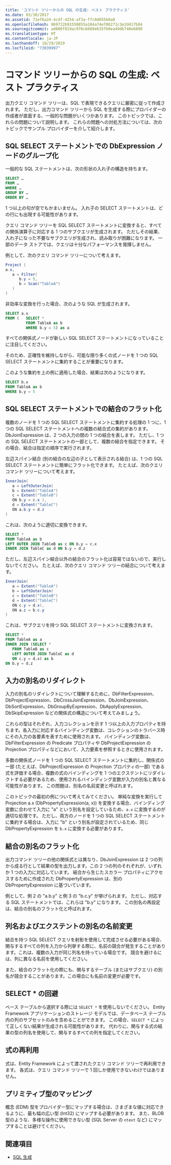 ```yaml
---
title: 'コマンド ツリーからの SQL の生成: ベスト プラクティス'
ms.date: 03/30/2017
ms.assetid: 71ef6a24-4c4f-4254-af3a-ffc0d855b0a8
ms.openlocfilehash: 869722b91550855a184a74e706271c3e2d417b84
ms.sourcegitcommit: ad800f019ac976cb669e635fb0ea49db740e6890
ms.translationtype: HT
ms.contentlocale: ja-JP
ms.lasthandoff: 10/29/2019
ms.locfileid: "73039997"
---
```

# <a name="generating-sql-from-command-trees---best-practices"></a>コマンド ツリーからの SQL の生成: ベスト プラクティス

出力クエリ コマンド ツリーは、SQL で表現できるクエリに厳密に従って作成されます。 ただし、出力コマンド ツリーから SQL を生成する際にプロバイダーの作成者が直面する、一般的な問題がいくつかあります。 このトピックでは、これらの問題について説明します。 これらの問題への対処方法については、次のトピックでサンプル プロバイダーを介して紹介します。

## <a name="group-dbexpression-nodes-in-a-sql-select-statement"></a>SQL SELECT ステートメントでの DbExpression ノードのグループ化

一般的な SQL ステートメントは、次の形状の入れ子の構造を持ちます。

```sql
SELECT …
FROM …
WHERE …
GROUP BY …
ORDER BY …
```

1 つ以上の句が空でもかまいません。  入れ子の SELECT ステートメントは、どの行にも出現する可能性があります。

クエリ コマンド ツリーを SQL SELECT ステートメントに変換すると、すべての関係演算子に対応する 1 つのサブクエリが生成されます。 ただしその結果、入れ子になった不要なサブクエリが生成され、読み取りが困難になります。  一部のデータ ストアでは、クエリは十分なパフォーマンスを発揮しません。

例として、次のクエリ コマンド ツリーについて考えます。

```csharp
Project (
a.x,
   a = Filter(
      b.y = 5,
      b = Scan("TableA")
   )
)
```

非効率な変換を行った場合、次のような SQL が生成されます。

```sql
SELECT a.x
FROM (   SELECT *
         FROM TableA as b
         WHERE b.y = 5) as a
```

すべての関係式ノードが新しい SQL SELECT ステートメントになっていることに注目してください。

そのため、正確性を維持しながら、可能な限り多くの式ノードを 1 つの SQL SELECT ステートメントに集約することが重要になります。

このような集約を上の例に適用した場合、結果は次のようになります。

```sql
SELECT b.x
FROM TableA as b
WHERE b.y = 5
```

## <a name="flatten-joins-in-a-sql-select-statement"></a>SQL SELECT ステートメントでの結合のフラット化

複数のノードを 1 つの SQL SELECT ステートメントに集約する処理の 1 つに、1 つの SQL SELECT ステートメントへの複数の結合式の集約があります。 DbJoinExpression は、2 つの入力の間の 1 つの結合を表します。 ただし、1 つの SQL SELECT ステートメントの一部として、複数の結合を指定できます。 その場合、結合は指定の順序で実行されます。

左辺スパイン結合 (別の結合の左辺の子として表示される結合) は、1 つの SQL SELECT ステートメントに簡単にフラット化できます。 たとえば、次のクエリ コマンド ツリーについて考えます。

```csharp
InnerJoin(
   a = LeftOuterJoin(
   b = Extent("TableA")
   c = Extent("TableB")
   ON b.y = c.x ),
   d = Extent("TableC")
   ON a.b.y = d.z
)
```

これは、次のように適切に変換できます。

```sql
SELECT *
FROM TableA as b
LEFT OUTER JOIN TableB as c ON b.y = c.x
INNER JOIN TableC as d ON b.y = d.z
```

ただし、左辺スパイン結合以外の結合のフラット化は容易ではないので、実行しないでください。 たとえば、次のクエリ コマンド ツリーの結合について考えます。

```csharp
InnerJoin(
   a = Extent("TableA")
   b = LeftOuterJoin(
   c = Extent("TableB")
   d = Extent("TableC")
   ON c.y = d.x),
   ON a.z = b.c.y
)
```

これは、サブクエリを持つ SQL SELECT ステートメントに変換されます。

```sql
SELECT *
FROM TableA as a
INNER JOIN (SELECT *
   FROM TableB as c
   LEFT OUTER JOIN TableC as d
   ON c.y = d.x) as b
ON b.y = d.z
```

## <a name="input-alias-redirecting"></a>入力の別名のリダイレクト

入力の別名のリダイレクトについて理解するために、DbFilterExpression、DbProjectExpression、DbCrossJoinExpression、DbJoinExpression、DbSortExpression、DbGroupByExpression、DbApplyExpression、DbSkipExpression などの関係式の構造について考えてみましょう。

これらの型はそれぞれ、入力コレクションを示す 1 つ以上の入力プロパティを持ちます。各入力に対応するバインディング変数は、コレクションのトラバース時にその入力の各要素を表すために使用されます。 バインディング変数は、DbFilterExpression の Predicate プロパティや DbProjectExpression の Projection プロパティなどにおいて、入力要素を参照するときに使用されます。

多数の関係式ノードを 1 つの SQL SELECT ステートメントに集約し、関係式の一部 (たとえば、DbProjectExpression の Projection プロパティの一部) である式を評価する場合、複数の式のバインディングを 1 つのエクステントにリダイレクトする必要があるため、使用されるバインディング変数が入力の別名と異なる可能性があります。  この問題は、別名の名前変更と呼ばれます。

このトピックの最初の例について考えてみてください。 単純な変換を実行して Projection a.x (DbPropertyExpression(a, x)) を変換する場合、バインディング変数に合わせて入力に "a" という別名を設定しているため、`a.x` に変換するのが適切な処理です。  ただし、両方のノードを 1 つの SQL SELECT ステートメントに集約する場合は、入力に "b" という別名が設定されているため、同じ DbPropertyExpression を `b.x` に変換する必要があります。

## <a name="join-alias-flattening"></a>結合の別名のフラット化

出力コマンド ツリーの他の関係式とは異なり、DbJoinExpression は 2 つの列から成る行として結果の型を出力します。この 2 つの列のそれぞれが、いずれか 1 つの入力に対応しています。 結合から生じたスカラー プロパティにアクセスするために作成された DbPropertyExpression は、別の DbPropertyExpression に基づいています。

例として、例 2 の "a.b.y" と例 3 の "b.c.y" が挙げられます。 ただし、対応する SQL ステートメントでは、これらは "b.y" になります。 この別名の再設定は、結合の別名のフラット化と呼ばれます。

## <a name="column-name-and-extent-alias-renaming"></a>列名およびエクステントの別名の名前変更

結合を持つ SQL SELECT クエリを射影を使用して完成させる必要がある場合、関与するすべての列を入力から列挙する際に、名前の競合が発生することがあります。これは、複数の入力が同じ列名を持っている場合です。 競合を避けるには、列に異なる名前を使用してください。

また、結合のフラット化の際にも、関与するテーブル (またはサブクエリ) の別名が競合することがあります。この場合にも名前の変更が必要です。

## <a name="avoid-select-"></a>SELECT * の回避

ベース テーブルから選択する際には `SELECT *` を使用しないでください。 Entity Framework アプリケーションのストレージ モデルでは、データベース テーブル内の列のサブセットのみを含めることができます。 この場合、`SELECT *` によって正しくない結果が生成される可能性があります。 代わりに、関与する式の結果の型の列名を使用して、関与するすべての列を指定してください。

## <a name="reuse-of-expressions"></a>式の再利用

式は、Entity Framework によって渡されたクエリ コマンド ツリーで再利用できます。 各式は、クエリ コマンド ツリーで 1 回しか使用できないわけではありません。

## <a name="mapping-primitive-types"></a>プリミティブ型のマッピング

概念 (EDM) 型をプロバイダー型にマップする場合は、さまざまな値に対応できるように、最も幅の広い型 (Int32) にマップする必要があります。 また、BLOB 型のような、多様な操作に使用できない型 (SQL Server の `ntext` など) にマップすることは避けてください。

## <a name="see-also"></a>関連項目

- [SQL 生成](sql-generation.md)
